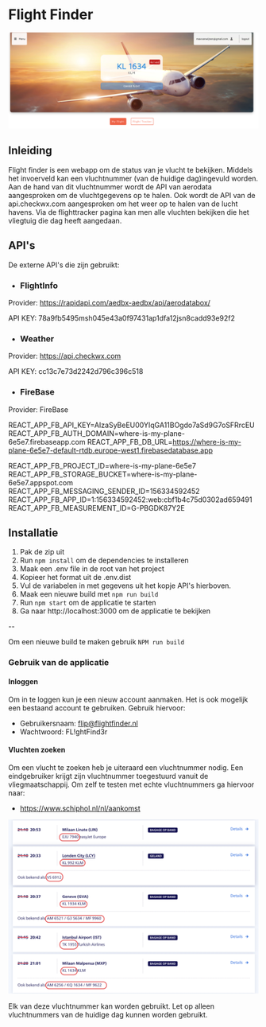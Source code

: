 # Flight Finder

![img.png](img.png)

## Inleiding
Flight finder is een webapp om de status van je vlucht te bekijken.
Middels het invoerveld kan een vluchtnummer (van de huidige dag)ingevuld worden.
Aan de hand van dit vluchtnummer wordt de API van aerodata aangesproken om de vluchtgegevens op te halen. 
Ook wordt de API van de api.checkwx.com aangesproken om het weer op te halen van de lucht havens. Via de flighttracker pagina kan men alle vluchten bekijken die het vliegtuig die dag heeft aangedaan.




## API's

De externe API's die zijn gebruikt:

* ### FlightInfo

Provider: https://rapidapi.com/aedbx-aedbx/api/aerodatabox/

API KEY: 78a9fb5495msh045e43a0f97431ap1dfa12jsn8cadd93e92f2

* ### Weather
Provider: https://api.checkwx.com

API KEY: cc13c7e73d2242d796c396c518

* ### FireBase
Provider: FireBase

REACT_APP_FB_API_KEY=AIzaSyBeEU00YIqGA11BOgdo7aSd9G7oSFRrcEU
REACT_APP_FB_AUTH_DOMAIN=where-is-my-plane-6e5e7.firebaseapp.com
REACT_APP_FB_DB_URL=https://where-is-my-plane-6e5e7-default-rtdb.europe-west1.firebasedatabase.app

REACT_APP_FB_PROJECT_ID=where-is-my-plane-6e5e7
REACT_APP_FB_STORAGE_BUCKET=where-is-my-plane-6e5e7.appspot.com
REACT_APP_FB_MESSAGING_SENDER_ID=156334592452
REACT_APP_FB_APP_ID=1:156334592452:web:cbf1b4c75d0302ad659491
REACT_APP_FB_MEASUREMENT_ID=G-PBGDK87Y2E


## Installatie

1. Pak de zip uit
2. Run `npm install` om de dependencies te installeren
3. Maak een .env file in de root van het project
4. Kopieer het format uit de .env.dist
5. Vul de variabelen in met gegevens uit het kopje API's hierboven.
6. Maak een nieuwe build met `npm run build`
7. Run `npm start` om de applicatie te starten
8. Ga naar http://localhost:3000 om de applicatie te bekijken

--

Om een nieuwe build te maken gebruik `NPM run build`

### Gebruik van de applicatie

#### Inloggen
Om in  te loggen  kun je een nieuw account aanmaken.
Het is ook mogelijk een bestaand account te gebruiken.
Gebruik hiervoor:
* Gebruikersnaam: flip@flightfinder.nl
* Wachtwoord: FL!ghtFind3r

#### Vluchten zoeken

Om een vlucht te zoeken heb je uiteraard een vluchtnummer nodig.
Een eindgebruiker krijgt zijn vluchtnummer toegestuurd vanuit de vliegmaatschappij. Om zelf te testen met echte vluchtnummers ga hiervoor naar: 
* https://www.schiphol.nl/nl/aankomst

![img_1.png](img_1.png)

Elk van deze vluchtnummer kan worden gebruikt.
Let op alleen vluchtnummers van de huidige dag kunnen worden gebruikt.


